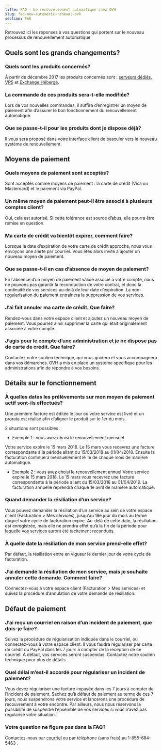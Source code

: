 ```yaml
---
title: FAQ - Le renouvellement automatique chez OVH
slug: faq-new-automatic-renewal-ovh
section: FAQ
---
```


Retrouvez ici les réponses à vos questions qui portent sur le nouveau processus de renouvellement automatique.

## Quels sont les grands changements?

### Quels sont les produits concernés?

À partir de décembre 2017 les produits concernés sont : [serveurs dédiés](https://www.ovh.com/ca/fr/serveurs-dedies/), [VPS](https://www.ovh.com/ca/fr/vps/) et [Exchange Hébergé](https://www.ovh.com/ca/fr/emails/hosted-exchange/).

###	La commande de ces produits sera-t-elle modifiée?

Lors de vos nouvelles commandes, il suffira d’enregistrer un moyen de paiement afin d’assurer le bon fonctionnement du renouvellement automatique.

### Que se passe-t-il pour les produits dont je dispose déjà?

Il vous sera proposé dans votre interface client de basculer vers le nouveau système de renouvellement.

## Moyens de paiement

### Quels moyens de paiement sont acceptés?

Sont acceptés comme moyens de paiement : la carte de crédit (Visa ou Mastercard) et le paiement via PayPal.

### Un même moyen de paiement peut-il être associé à plusieurs comptes client?

Oui, cela est autorisé. Si cette tolérance est source d’abus, elle pourra être remise en question.

### Ma carte de crédit va bientôt expirer, comment faire?

Lorsque la date d’expiration de votre carte de crédit approche, nous vous envoyons une alerte par courriel. Vous êtes alors invité à ajouter un nouveau moyen de paiement.

### Que se passe-t-il en cas d’absence de moyen de paiement?

En l’absence d’un moyen de paiement valide associé à votre compte, nous ne pouvons pas garantir la reconduction de votre contrat, et donc la continuité de vos services au-delà de leur date d’expiration. La non-régularisation du paiement entrainera la suppression de vos services.

### J’ai fait annuler ma carte de crédit. Que faire?

Rendez-vous dans votre espace client et ajoutez un nouveau moyen de paiement. Vous pourrez ainsi supprimer la carte qui était originalement associée à votre compte.

### J’agis pour le compte d’une administration et je ne dispose pas de carte de crédit. Que faire?

Contactez notre soutien technique, qui vous guidera et vous accompagnera dans vos démarches. OVH a mis en place un système spécifique pour les administrations afin de répondre à vos besoins.

## Détails sur le fonctionnement

### À quelles dates les prélèvements sur mon moyen de paiement actif sont-ils effectués?

Une première facture est éditée le jour où votre service est livré et un prorata est réalisé afin d’aligner le produit sur le 1er du mois.

2 situations sont possibles :
- Exemple 1 : vous avez choisi le renouvellement mensuel

Votre service expire le 15 mars 2018.
Le 15 mars vous recevrez une facture correspondante à la période allant du 15/03/2018 au 01/04/2018. Ensuite la facturation continuera mensuellement le 1e de chaque mois de manière automatique.

- Exemple 2 : vous avez choisi le renouvellement annuel
Votre service expire le 15 mars 2018.
Le 15 mars vous recevrez une facture correspondante à la période allant du 15/03/2018 au 01/04/2019. La facturation annuelle reprendra chaque 1e avril de manière automatique.

### Quand demander la résiliation d’un service?

Vous pouvez demander la résiliation d’un service au sein de votre espace client (Facturation > Mes services), jusqu’au 19e jour du mois au terme duquel votre cycle de facturation expire. Au-delà de cette date, la résiliation est enregistrée, mais elle ne prendra effet qu’à la fin de la période pour laquelle vos services auront été tacitement reconduits.

### À quelle date la résiliation de mon service prend-elle effet?

Par défaut, la résiliation entre en vigueur le dernier jour de votre cycle de facturation.

### J’ai demandé la résiliation de mon service, mais je souhaite annuler cette demande. Comment faire?

Connectez-vous à votre espace client (Facturation > Mes services) et suivez la procédure d’annulation de votre demande de résiliation.

## Défaut de paiement

### J’ai reçu un courriel en raison d’un incident de paiement, que dois-je faire?

Suivez la procédure de régularisation indiquée dans le courriel, ou connectez-vous à votre espace client. Il vous faudra régulariser par carte de crédit ou PayPal dans les 7 jours à compter de la réception de ce courriel. À défaut, vos services seront suspendus. Contactez notre soutien technique pour plus de détails.

### Quel délai m’est-il accordé pour régulariser un incident de paiement?

Vous devez régulariser une facture impayée dans les 7 jours à compter de l’incident de paiement. Sachez qu’à défaut de paiement au terme de ces 7 jours, nous suspendrons votre service et lancerons une procédure de recouvrement à votre encontre. Par ailleurs, nous nous réservons la possibilité de suspendre l’ensemble de vos services si vous n’avez pas régularisé votre situation.

### Votre question ne figure pas dans la FAQ?

Contactez-nous par [courriel](https://www.ovh.com/ca/fr/support/nous-contacter/) ou par téléphone (sans frais) au 1-855-684-5463 .  

